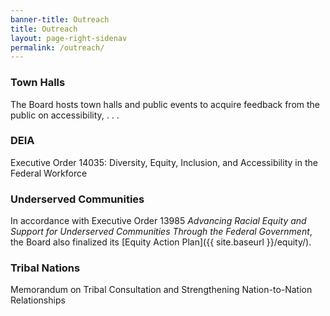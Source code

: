 ```yaml
---
banner-title: Outreach
title: Outreach
layout: page-right-sidenav
permalink: /outreach/
---
```


### Town Halls
The Board hosts town halls and public events to acquire feedback from the public on accessibility, . . .

### DEIA
Executive Order 14035: Diversity, Equity, Inclusion, and Accessibility in the Federal Workforce 

### Underserved Communities

In accordance with Executive Order 13985 *Advancing Racial Equity and Support for Underserved Communities Through the Federal Government*, the Board also finalized its [Equity Action Plan]({{ site.baseurl }}/equity/). 

### Tribal Nations
Memorandum on Tribal Consultation and Strengthening Nation-to-Nation Relationships 
